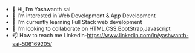 - 👋 Hi, I’m Yashwanth sai
- 👀 I’m interested in Web Development & App Development
- 🌱 I’m currently learning Full Stack web development
- 💞️ I’m looking to collaborate on HTML,CSS,BootStrap,Javascript
- 📫 How to reach me Linkedin-https://www.linkedin.com/in/yashwanth-sai-506169205/

<!---
Yasshu55/Yasshu55 is a ✨ special ✨ repository because its `README.md` (this file) appears on your GitHub profile.
You can click the Preview link to take a look at your changes.
--->
